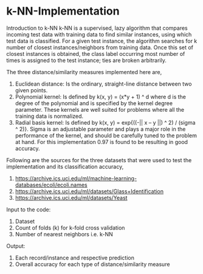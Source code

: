 # k-NN-Implementation
Introduction to k-NN
k-NN is a supervised, lazy algorithm that compares incoming test data with training data to find similar instances, using which test data is classified. For a given test instance, the algorithm searches for k number of closest instances/neighbors from training data. Once this set of closest instances is obtained, the class label occurring most number of times is assigned to the test instance; ties are broken arbitrarily.

The three distance/similarity measures implemented here are,

1. Euclidean distance:
Is the ordinary, straight-line distance between two given points.
2. Polynomial kernel:
Is defined by k(x, y) = (x*y + 1) ^ d where d is the degree of the polynomial and is specified by the kernel degree parameter. These kernels are well suited for problems where all the training data is normalized.
3. Radial basis kernel:
Is defined by k(x, y) = exp{((-|| x – y ||) ^ 2) / (sigma ^ 2)}. Sigma is an adjustable parameter and plays a major role in the performance of the kernel, and should be carefully tuned to the problem at hand. For this implementation 0.97 is found to be resulting in good accuracy.

Following are the sources for the three datasets that were used to test the implementation and its classification accuracy,

1. https://archive.ics.uci.edu/ml/machine-learning-databases/ecoli/ecoli.names
2. https://archive.ics.uci.edu/ml/datasets/Glass+Identification
3. https://archive.ics.uci.edu/ml/datasets/Yeast

Input to the code:

1. Dataset
2. Count of folds (k) for k-fold cross validation
3. Number of nearest neighbors i.e. k-NN

Output:

1. Each record/instance and respective prediction
2. Overall accuracy for each type of distance/similarity measure
